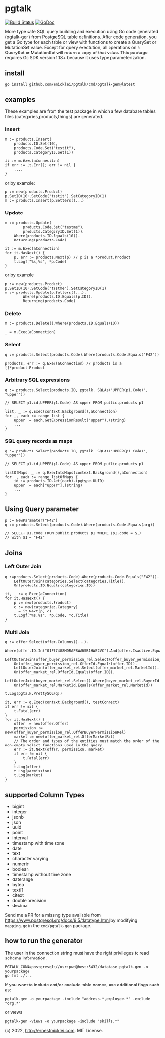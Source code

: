 # pgtalk

[![Build Status](https://api.travis-ci.com/emicklei/pgtalk.svg?branch=main)](https://travis-ci.com/github/emicklei/pgtalk)
[![GoDoc](https://pkg.go.dev/badge/github.com/emicklei/pgtalk)](https://pkg.go.dev/github.com/emicklei/pgtalk)

More type safe SQL query building and execution using Go code generated (pgtalk-gen) from PostgreSQL table definitions.
After code generation, you get a Go type for each table or view with functions to create a QuerySet or MutationSet value.
Except for query exectution, all operations on a QuerySet or MutationSet will return a copy of that value.
This package requires Go SDK version 1.18+ because it uses type parameterization.

## install

	go install github.com/emicklei/pgtalk/cmd/pgtalk-gen@latest

## examples

These examples are from the test package in which a few database tables files (categories,products,things) are generated.

### Insert

	m := products.Insert(
		products.ID.Set(10),
		products.Code.Set("testit"),
		products.CategoryID.Set(1))

	it := m.Exec(aConnection)
	if err := it.Err(); err != nil {
		....
	}

or by example:

	p := new(products.Product)
	p.SetID(10).SetCode("testit").SetCategoryID(1)		
	m := products.Insert(p.Setters()...)

### Update

	m := products.Update(
			products.Code.Set("testme"),
			products.CategoryID.Set(1)).
		Where(products.ID.Equals(10)).
		Returning(products.Code)

	it := m.Exec(aConnection)	
	for it.HasNext() {
		p, err := products.Next(p) // p is a *product.Product
		t.Logf("%s,%s", *p.Code)
	}		

or by example

	p := new(products.Product)
	p.SetID(10).SetCode("testme").SetCategoryID(1)		
	m := products.Update(p.Setters()...).
			Where(products.ID.Equals(p.ID)).
			Returning(products.Code)

### Delete

	m := products.Delete().Where(products.ID.Equals(10))

	_ = m.Exec(aConnection)

### Select

	q := products.Select(products.Code).Where(products.Code.Equals("F42"))

	products, err := q.Exec(aConnection) // products is a []*product.Product

### Arbitrary SQL expressions

	q := products.Select(products.ID, pgtalk. SQLAs("UPPER(p1.Code)", "upper"))
	
	// SELECT p1.id,UPPER(p1.Code) AS upper FROM public.products p1
	
	list, _ := q.Exec(context.Background(),aConnection)
	for _, each := range list {
		upper := each.GetExpressionResult("upper").(string)
		...
	}

### SQL query records as maps

	q := products.Select(products.ID, pgtalk. SQLAs("UPPER(p1.Code)", "upper"))

	// SELECT p1.id,UPPER(p1.Code) AS upper FROM public.products p1

	listOfMaps, _ := q.ExecIntoMaps(context.Background(),aConnection)
	for _, each := range listOfMaps {
		id := products.ID.Get(each).(pgtype.UUID)
		upper := each["upper"].(string)
		...
	}

## Using Query parameter

	p := NewParameter("F42")
	q := products.Select(products.Code).Where(products.Code.Equals(arg))

	// SELECT p1.code FROM public.products p1 WHERE (p1.code = $1)
	// with $1 = "F42"

## Joins

### Left Outer Join

    q :=products.Select(products.Code).Where(products.Code.Equals("F42")).
        LeftOuterJoin(categories.Select(categories.Title)).
        On(products.ID.Equals(categories.ID))

	it, _ := q.Exec(aConnection)
	for it.HasNext() {
		p := new(products.Product)
		c := new(categories.Category)
		_ = it.Next(p, c)
		t.Logf("%s,%s", *p.Code, *c.Title)
	}

### Multi Join

	q := offer.Select(offer.Columns()...).
		Where(offer.ID.In("01F674G8MDRAPBWA6SB1HWE2VC").And(offer.IsActive.Equals(true))).
		LeftOuterJoin(offer_buyer_permission_rel.Select(offer_buyer_permission_rel.BuyerPermission)).
		On(offer_buyer_permission_rel.OfferId.Equals(offer.ID)).
		LeftOuterJoin(offer_market_rel.Select(offer_market_rel.MarketId)).
		On(offer_market_rel.OfferId.Equals(offer.ID)).
		LeftOuterJoin(buyer_market_rel.Select().Where(buyer_market_rel.BuyerId.Equals("X1010_0100002"))).
		On(offer_market_rel.MarketId.Equals(offer_market_rel.MarketId))

	t.Log(pgtalk.PrettySQL(q))

	it, err := q.Exec(context.Background(), testConnect)
	if err != nil {
		t.Fatal(err)
	}
	for it.HasNext() {
		offer := new(offer.Offer)
		permission := new(offer_buyer_permission_rel.OfferBuyerPermissionRel)
		market := new(offer_market_rel.OfferMarketRel)
		// The order and types of the entities must match the order of the non-empty Select functions used in the query
		err := it.Next(offer, permission, market)
		if err != nil {
			t.Fatal(err)
		}
		t.Log(offer)
		t.Log(permission)
		t.Log(market)
	}

## supported Column Types

- bigint
- integer
- jsonb
- json
- uuid
- point
- interval
- timestamp with time zone
- date
- text
- character varying
- numeric
- boolean
- timestamp without time zone
- daterange
- bytea
- text[]
- citext
- double precision
- decimal

Send me a PR for a missing type available from https://www.postgresql.org/docs/9.5/datatype.html by modifying `mapping.go` in the `cmd/pgtalk-gen` package.

## how to run the generator

The user in the connection string must have the right privileges to read schema information.

	PGTALK_CONN=postgresql://usr:pwd@host:5432/database pgtalk-gen -o yourpackage
	go fmt ./...

If you want to include and/or exclude table names, use additional flags such as:

	pgtalk-gen -o yourpackage -include "address.*,employee.*" -exclude "org.*"

or views

	pgtalk-gen -views -o yourpackage -include "skills.*"

(c) 2022, http://ernestmicklei.com. MIT License.
